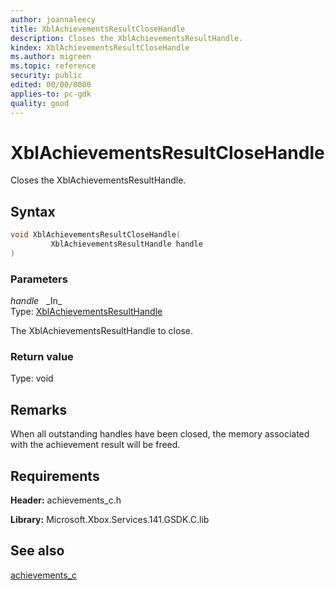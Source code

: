 ```yaml
---
author: joannaleecy
title: XblAchievementsResultCloseHandle
description: Closes the XblAchievementsResultHandle.
kindex: XblAchievementsResultCloseHandle
ms.author: migreen
ms.topic: reference
security: public
edited: 00/00/0000
applies-to: pc-gdk
quality: good
---
```


# XblAchievementsResultCloseHandle  

Closes the XblAchievementsResultHandle.  

## Syntax  
  
```cpp
void XblAchievementsResultCloseHandle(  
         XblAchievementsResultHandle handle  
)  
```  
  
### Parameters  
  
*handle* &nbsp;&nbsp;\_In\_  
Type: [XblAchievementsResultHandle](../handles/xblachievementsresulthandle.md)  
  
The XblAchievementsResultHandle to close.  
  
  
### Return value  
Type: void
  

  
## Remarks  
  
When all outstanding handles have been closed, the memory associated with the achievement result will be freed.
  
## Requirements  
  
**Header:** achievements_c.h
  
**Library:** Microsoft.Xbox.Services.141.GSDK.C.lib
  
## See also  
[achievements_c](../achievements_c_members.md)  
  
  